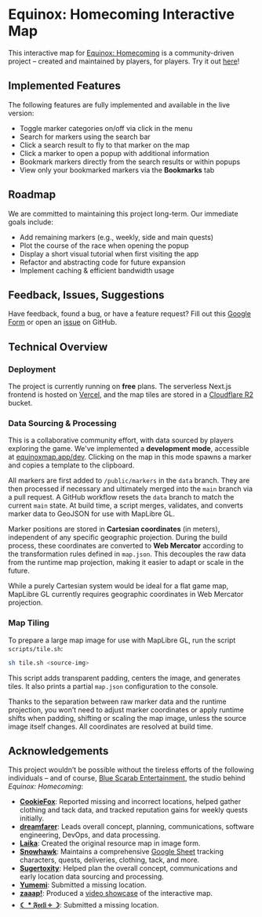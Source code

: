 # Equinox: Homecoming Interactive Map

This interactive map for [Equinox: Homecoming](https://store.steampowered.com/app/3258290/Equinox_Homecoming/) is a community-driven project – created and maintained by players, for players. Try it out [here](https://equinoxmap.app/)!

## Implemented Features

The following features are fully implemented and available in the live version:

- Toggle marker categories on/off via click in the menu
- Search for markers using the search bar
- Click a search result to fly to that marker on the map
- Click a marker to open a popup with additional information
- Bookmark markers directly from the search results or within popups
- View only your bookmarked markers via the **Bookmarks** tab

## Roadmap

We are committed to maintaining this project long-term. Our immediate goals include:

- Add remaining markers (e.g., weekly, side and main quests)
- Plot the course of the race when opening the popup
- Display a short visual tutorial when first visiting the app
- Refactor and abstracting code for future expansion
- Implement caching & efficient bandwidth usage

## Feedback, Issues, Suggestions

Have feedback, found a bug, or have a feature request? Fill out this [Google Form](https://docs.google.com/forms/d/e/1FAIpQLScLE-dfJ5pjGvxtdScB9KYc0hX9cZI7c1ba80hR33Ceieu2JA/viewform?usp=header) or open an [issue](https://github.com/dreamfarer/equinox-map/issues/new) on GitHub.

## Technical Overview

### Deployment

The project is currently running on **free** plans. The serverless Next.js frontend is hosted on [Vercel](https://vercel.com/), and the map tiles are stored in a [Cloudflare R2](https://www.cloudflare.com/en-gb/developer-platform/products/r2/) bucket.

### Data Sourcing & Processing

This is a collaborative community effort, with data sourced by players exploring the game.
We've implemented a **development mode**, accessible at [equinoxmap.app/dev](https://equinoxmap.app/dev). Clicking on the map in this mode spawns a marker and copies a template to the clipboard.

All markers are first added to `/public/markers` in the `data` branch. They are then processed if necessary and ultimately merged into the `main` branch via a pull request. A GitHub workflow resets the `data` branch to match the current `main` state. At build time, a script merges, validates, and converts marker data to GeoJSON for use with MapLibre GL.

Marker positions are stored in **Cartesian coordinates** (in meters), independent of any specific geographic projection. During the build process, these coordinates are converted to **Web Mercator** according to the transformation rules defined in `map.json`. This decouples the raw data from the runtime map projection, making it easier to adapt or scale in the future.

While a purely Cartesian system would be ideal for a flat game map, MapLibre GL currently requires geographic coordinates in Web Mercator projection.

### Map Tiling

To prepare a large map image for use with MapLibre GL, run the script `scripts/tile.sh`:

```bash
sh tile.sh <source-img>
```

This script adds transparent padding, centers the image, and generates tiles. It also prints a partial `map.json` configuration to the console.

Thanks to the separation between raw marker data and the runtime projection, you won’t need to adjust marker coordinates or apply runtime shifts when padding, shifting or scaling the map image, unless the source image itself changes. All coordinates are resolved at build time.

## Acknowledgements

This project wouldn’t be possible without the tireless efforts of the following individuals – and of course, [Blue Scarab Entertainment](https://www.bluescarab.se/), the studio behind _Equinox: Homecoming_:

- [**CookieFox**](https://discordapp.com/users/631401395454476298): Reported missing and incorrect locations, helped gather clothing and tack data, and tracked reputation gains for weekly quests initially.
- [**dreamfarer**](https://github.com/dreamfarer): Leads overall concept, planning, communications, software engineering, DevOps, and data processing.
- [**Laika**](https://discordapp.com/users/465185463226073109): Created the original resource map in image form.
- [**Snowhawk**](https://discordapp.com/users/163581134209286144): Maintains a comprehensive [Google Sheet](https://docs.google.com/spreadsheets/d/1brrDNw7LZ8xx_Wryy8NNE05T4MEF4cvGN1b9SYE4jjE/edit?usp=sharing) tracking characters, quests, deliveries, clothing, tack, and more.
- [**Sugertoxity**](https://discordapp.com/users/608320065439268864): Helped plan the overall concept, communications and early location data sourcing and processing.
- [**Yumemi**](https://discordapp.com/users/260818698091102209): Submitted a missing location.
- [**zaaap!**](https://www.youtube.com/@zaaap): Produced a [video showcase](https://youtu.be/MgLdL8X9BY8?si=bUZRQiI6bdl6MCRE) of the interactive map.
- [**☾ \* 𝔉𝔢𝔢𝔩𝔦 ༓ ☽**](https://discordapp.com/users/194775629244268545): Submitted a missing location.
